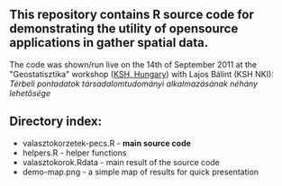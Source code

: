 This repository contains R source code for demonstrating the utility of opensource applications in gather spatial data. 
----
The code was shown/run live on the 14th of September 2011 at the "Geostatisztika" workshop ([KSH, Hungary](ksh.hu)) with Lajos Bálint (KSH NKI): *Térbeli pontadatok társadalomtudományi alkalmazásának néhány lehetősége* 

Directory index:
----
 * valasztokorzetek-pecs.R	- **main source code**
 * helpers.R - helper functions 
 * valasztokorok.Rdata - main result of the source code
 * demo-map.png - a simple map of results for quick presentation
 